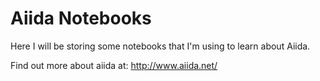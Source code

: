 # Aiida Notebooks

Here I will be storing some notebooks that I'm using to learn about Aiida. 

Find out more about aiida at:
http://www.aiida.net/
